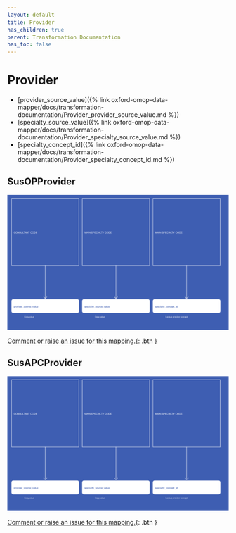 ```yaml
---
layout: default
title: Provider
has_children: true
parent: Transformation Documentation
has_toc: false
---
```


# Provider
* [provider_source_value]({% link oxford-omop-data-mapper/docs/transformation-documentation/Provider_provider_source_value.md %})
* [specialty_source_value]({% link oxford-omop-data-mapper/docs/transformation-documentation/Provider_specialty_source_value.md %})
* [specialty_concept_id]({% link oxford-omop-data-mapper/docs/transformation-documentation/Provider_specialty_concept_id.md %})

## SusOPProvider
<a href="SusOPProvider.svg" target="_blank"><img src="SusOPProvider.svg" /></a>

[Comment or raise an issue for this mapping.](https://github.com/answerdigital/oxford-omop-data-mapper/issues/new?title=SusOPProvider%20mapping){: .btn }
## SusAPCProvider
<a href="SusAPCProvider.svg" target="_blank"><img src="SusAPCProvider.svg" /></a>

[Comment or raise an issue for this mapping.](https://github.com/answerdigital/oxford-omop-data-mapper/issues/new?title=SusAPCProvider%20mapping){: .btn }
